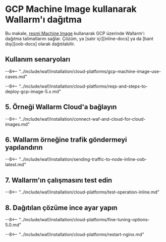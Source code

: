 # GCP Machine Image kullanarak Wallarm'ı dağıtma

Bu makale, [resmi Machine Image](https://console.cloud.google.com/launcher/details/wallarm-node-195710/wallarm-node) kullanarak GCP üzerinde Wallarm'ı dağıtma talimatlarını sağlar. Çözüm, ya [satır içi][inline-docs] ya da [bant dışı][oob-docs] olarak dağıtılabilir.

## Kullanım senaryoları

--8<-- "../include/waf/installation/cloud-platforms/gcp-machine-image-use-cases.md"

--8<-- "../include/waf/installation/cloud-platforms/reqs-and-steps-to-deploy-gcp-image-5.x.md"

## 5. Örneği Wallarm Cloud'a bağlayın

--8<-- "../include/waf/installation/connect-waf-and-cloud-for-cloud-images.md"

## 6. Wallarm örneğine trafik göndermeyi yapılandırın

--8<-- "../include/waf/installation/sending-traffic-to-node-inline-oob-latest.md"

## 7. Wallarm'ın çalışmasını test edin

--8<-- "../include/waf/installation/cloud-platforms/test-operation-inline.md"

## 8. Dağıtılan çözüme ince ayar yapın

--8<-- "../include/waf/installation/cloud-platforms/fine-tuning-options-5.0.md"

--8<-- "../include/waf/installation/cloud-platforms/restart-nginx.md"